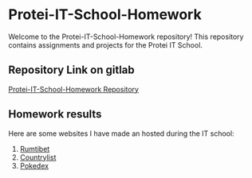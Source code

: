 # Protei-IT-School-Homework

Welcome to the Protei-IT-School-Homework repository! This repository contains assignments and projects for the Protei IT School.

## Repository Link on gitlab

[Protei-IT-School-Homework Repository](https://gitlab.com/users/pil.grim.age/projects/)

## Homework results

Here are some websites I have made an hosted during the IT school:

1. [Rumtibet](https://oldortem.github.io/rumtibet/) 
2. [Countrylist](https://oldortem.github.io/jsDOM-basics/) 
3. [Pokedex](https://pokedex-app-final-pil-grim-age-168a8d5f342c1f6c511f4c203399e55e.gitlab.io) 


